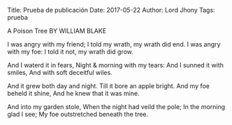 Title: Prueba de publicación
Date: 2017-05-22
Author: Lord Jhony
Tags: prueba

A Poison Tree 
BY WILLIAM BLAKE

I was angry with my friend; 
I told my wrath, my wrath did end. 
I was angry with my foe: 
I told it not, my wrath did grow. 

And I waterd it in fears, 
Night & morning with my tears: 
And I sunned it with smiles, 
And with soft deceitful wiles. 

And it grew both day and night. 
Till it bore an apple bright. 
And my foe beheld it shine, 
And he knew that it was mine. 

And into my garden stole, 
When the night had veild the pole; 
In the morning glad I see; 
My foe outstretched beneath the tree.
